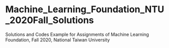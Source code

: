 # Machine_Learning_Foundation_NTU_2020Fall_Solutions
Solutions and Codes Example for Assignments of Machine Learning Foundation, Fall 2020, National Taiwan University

